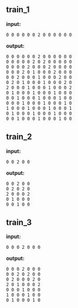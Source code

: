 
## train_1

**input:**
```
0 0 0 0 0 0 2 0 0 0 0 0 0
```


**output:**
```
0 0 0 0 0 0 2 0 0 0 0 0 0
0 0 0 0 0 2 0 2 0 0 0 0 0
0 0 0 0 2 0 0 0 2 0 0 0 0
0 0 0 2 0 1 0 0 0 2 0 0 0
0 0 2 0 0 0 1 0 0 0 2 0 0
0 2 0 1 0 0 0 1 0 0 0 2 0
2 0 0 0 1 0 0 0 1 0 0 0 2
0 1 0 0 0 1 0 0 0 1 0 0 0
0 0 1 0 0 0 1 0 0 0 1 0 0
0 0 0 1 0 0 0 1 0 0 0 1 0
1 0 0 0 1 0 0 0 1 0 0 0 1
0 1 0 0 0 1 0 0 0 1 0 0 0
0 0 1 0 0 0 1 0 0 0 1 0 0
```


## train_2

**input:**
```
0 0 2 0 0
```


**output:**
```
0 0 2 0 0
0 2 0 2 0
2 0 0 0 2
0 1 0 0 0
0 0 1 0 0
```


## train_3

**input:**
```
0 0 0 2 0 0 0
```


**output:**
```
0 0 0 2 0 0 0
0 0 2 0 2 0 0
0 2 0 0 0 2 0
2 0 1 0 0 0 2
0 0 0 1 0 0 0
1 0 0 0 1 0 0
0 1 0 0 0 1 0
```

